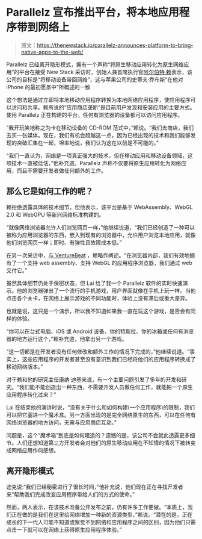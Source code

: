 # Parallelz 宣布推出平台，将本地应用程序带到网络上

> 原文：<https://thenewstack.io/parallelz-announces-platform-to-bring-native-apps-to-the-web/>

Parallelz 已经离开隐形模式，拥有一个声称“将原生移动应用转化为原生网络应用”的平台在接受 New Stack 采访时，创始人兼首席执行官[阿尔伯特·赖](https://www.linkedin.com/in/albertlai/?originalSubdomain=ca)表示，该公司的目标是“将移动设备带回网络”，这与苹果公司的史蒂夫·乔布斯“在他对 iPhone 的最初愿景中”所概述的一致

这个想法是通过立即将本地移动应用程序转换为本地网络应用程序，使应用程序可以访问和共享。赖所说的“应用商店垄断”是目前用户发现和安装应用的主要方式。使用 Parallelz 正在构建的平台，任何有浏览器的设备都可以访问应用程序。

“我开玩笑地称之为卡在移动设备的 CD-ROM 范式中，”赖说。“我们去商店，我们去买一张媒体。现在，我们有机会超越这一点，因为已经出现的技术和我们能够发现的突破汇集在一起，坦率地说，我们认为这在以前是不可能的。”

“我们一直认为，网络是一项真正强大的技术，但在移动应用和移动设备领域，这项技术一直被低估，”他补充道。Parallelz 声称不仅要将原生应用转化为网络应用，而且不需要开发者做任何额外的工作。

## 那么它是如何工作的呢？

赖拒绝透露具体的技术细节，但他表示，该平台是基于 WebAssembly、WebGL 2.0 和 WebGPU 等新兴网络标准构建的。

“就像网络浏览器允许人们浏览网页一样，”他继续说道，“我们已经创造了一种可以被称为应用浏览器的东西，嵌入到现有的浏览器中，允许用户浏览本地应用，就像他们浏览网页一样；即时、有弹性且故障成本低。”

在另一次采访中，[与 VentureBeat](https://venturebeat.com/2022/06/22/parallelz-raises-3m-to-instantly-run-any-mobile-app-or-game-in-a-browser-without-quality-loss-or-changes/) ，赖略作阐述。“在浏览器内部，我们有效地拥有了一个支持 web assembly、支持 WebGL 的应用程序浏览器，我们通过 web 交付它。”

虽然具体细节仍处于保密状态，但 Lai 给了我一个 Parallelz 软件的实时快速演示。他的浏览器弹出了一个流行的手机游戏，用户界面就像在手机上玩一样。当他点击各个关卡，在网络上展示游戏的不同功能时，体验上没有滞后或重大差异。

也就是说，这只是一个演示，所以我不知道如果我一直在玩这个游戏，是否会有同样的体验。

“你可以在台式电脑、iOS 或 Android 设备、你的特斯拉、你的冰箱或任何有浏览器的地方运行这个，”赖补充道，他拿出另一个游戏。

“这一切都是在开发者没有任何修改和额外工作的情况下完成的，”他继续说道。“事实上，这些应用程序的开发者甚至没有意识到我们已经将他们的应用程序转换成了移动网络版本。”

对于赖和他的研究主任康纳·迪基来说，有一个主要问题引发了多年的开发和研究。“我们能不能创造出一种东西，不需要开发人员做任何工作，就能把一个原生应用程序转化过来？”

Lai 在结束他的演讲时说，“没有关于什么和如何构建(一个应用程序)的限制，我们可以把它塞进一个魔术盒。另一方面出现的是完全网络原生的东西，可以在任何有网络浏览器的地方访问，无需与应用商店互动。”

问题是，这个“魔术箱”到底是如何建造的？遗憾的是，该公司不会就此透露更多细节。人们还想知道第三方开发者会对他们的原生移动应用在不知情的情况下被转变成网络应用作何感想。

## **离开隐形模式**

迪克说:“我们已经秘密进行了很长时间，”他补充说，他们现在正在寻找开发者来“帮助我们完成改变应用程序带给人们的方式的使命。”

然而，两人表示，在该技术准备公开发布之前，仍有许多工作要做。“本质上，我们正在做的是我们在这里给网络增加一种新的资源类型，”赖说。“潜在的是，正在成长的下一代人可能不知道或察觉不到网络和应用程序之间的区别，因为他们只需点击一下就可以在网络上获得原生应用程序体验。”

<svg xmlns:xlink="http://www.w3.org/1999/xlink" viewBox="0 0 68 31" version="1.1"><title>Group</title> <desc>Created with Sketch.</desc></svg>